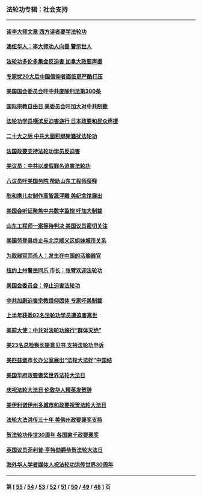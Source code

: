 ### 法轮功专辑：社会支持
---
#### [读李大师文章 西方读者要学法轮功](../../pages/nf4386/n13925142.md?02150430) 
#### [澳纽华人：李大师劝人向善 警示世人](../../pages/nf4386/n13924146.md?02150430) 
#### [法轮功多伦多集会反迫害 加拿大政要声援](../../pages/nf4386/n13881303.md?02150430) 
#### [专家忧20大后中国信仰者面临更严酷打压](../../pages/nf4386/n13874993.md?02150430) 
#### [美国国会委员会吁中共废除刑法第300条](../../pages/nf4386/n13868121.md?02150430) 
#### [国际宗教自由日 美委员会吁加大对中共制裁](../../pages/nf4386/n13855021.md?02150430) 
#### [法轮功学员横滨反迫害游行 日本政要和民众声援](../../pages/nf4386/n13847132.md?02150430) 
#### [二十大之际 中共大面积绑架骚扰法轮功](../../pages/nf4386/n13846381.md?02150430) 
#### [法国政要支持法轮功学员反迫害](../../pages/nf4386/n13841970.md?02150430) 
#### [美议员：中共以虚假罪名迫害法轮功](../../pages/nf4386/n13841083.md?02150430) 
#### [八议员吁美国务院 帮助山东工程师获释](../../pages/nf4386/n13836379.md?02150430) 
#### [耿和携儿女制作高智晟浮雕 美纪念馆展出](../../pages/nf4386/n13829624.md?02150430) 
#### [美国会听证聚焦中共数字监控 吁加大制裁](../../pages/nf4386/n13825083.md?02150430) 
#### [山东工程师一案等待判决 美国议员密切关注](../../pages/nf4386/n13815065.md?02150430) 
#### [美国劳登县终止与北京顺义区姐妹城市关系](../../pages/nf4386/n13811030.md?02150430) 
#### [为取器官而杀人：发生在中国的活摘器官](../../pages/nf4386/n13794731.md?02150430) 
#### [纽约上州警民同乐 市长：张臂欢迎法轮功](../../pages/nf4386/n13794375.md?02150430) 
#### [美国会委员会：停止迫害法轮功](../../pages/nf4386/n13788164.md?02150430) 
#### [中共加剧迫害宗教信仰团体 专家吁美制裁](../../pages/nf4386/n13780252.md?02150430) 
#### [上半年获悉92名法轮功学员遭迫害离世](../../pages/nf4386/n13772701.md?02150430) 
#### [美前大使：中共对法轮功施行“群体灭绝”](../../pages/nf4386/n13771705.md?02150430) 
#### [美23名总检察长提意见书 支持法轮功申诉](../../pages/nf4386/n13766596.md?02150430) 
#### [美匹兹堡市长办公室展出“法轮大法好”中国结](../../pages/nf4386/n13749721.md?02150430) 
#### [美国华府政要褒奖世界法轮大法日](../../pages/nf4386/n13743770.md?02150430) 
#### [庆祝法轮大法日 伦敦华人精英发贺辞](../../pages/nf4386/n13741593.md?02150430) 
#### [美伊利诺伊州多城市和政要祝贺法轮大法日](../../pages/nf4386/n13737149.md?02150430) 
#### [法轮大法洪传三十年 美佛州政要褒奖支持](../../pages/nf4386/n13737103.md?02150430) 
#### [贺法轮功传世30周年 各国逾千政要褒奖](../../pages/nf4386/n13735828.md?02150430) 
#### [英国议员菲利普‧亨特勋爵恭贺法轮大法日](../../pages/nf4386/n13736187.md?02150430) 
#### [海外华人学者媒体人祝法轮功洪传世界30周年](../../pages/nf4386/n13735835.md?02150430) 

---
#### 第 [ [55](./55.md?02150430) / [54](./54.md?02150430) / [53](./53.md?02150430) / [52](./52.md?02150430) / [51](./51.md?02150430) / [50](./50.md?02150430) / [49](./49.md?02150430) / [48](./48.md?02150430) ] 页
